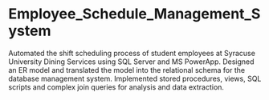 # Employee_Schedule_Management_System
Automated the shift scheduling process of student employees at Syracuse University Dining Services using SQL Server and MS PowerApp.
Designed an ER model and translated the model into the relational schema for the database management system.
Implemented stored procedures, views, SQL scripts and complex join queries for analysis and data extraction.
